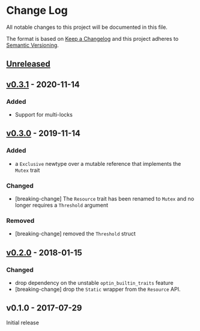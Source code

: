 # Change Log

All notable changes to this project will be documented in this file.

The format is based on [Keep a Changelog](http://keepachangelog.com/)
and this project adheres to [Semantic Versioning](http://semver.org/).

## [Unreleased]

## [v0.3.1] - 2020-11-14

### Added

- Support for multi-locks

## [v0.3.0] - 2019-11-14

### Added

- a `Exclusive` newtype over a mutable reference that implements the `Mutex`
  trait

### Changed

- [breaking-change] The `Resource` trait has been renamed to `Mutex` and no
  longer requires a `Threshold` argument

### Removed

- [breaking-change] removed the `Threshold` struct

## [v0.2.0] - 2018-01-15

### Changed

- drop dependency on the unstable `optin_builtin_traits` feature
- [breaking-change] drop the `Static` wrapper from the `Resource` API.

## v0.1.0 - 2017-07-29

Initial release

[Unreleased]: https://github.com/rtic-rs/rtic-core/compare/v0.3.1...HEAD
[v0.3.1]: https://github.com/rtic-rs/rtic-core/compare/v0.3.0...v0.3.1
[v0.3.0]: https://github.com/rtic-rs/rtic-core/compare/v0.2.0...v0.3.0
[v0.2.0]: https://github.com/rtic-rs/rtic-core/compare/v0.1.0...v0.2.0
